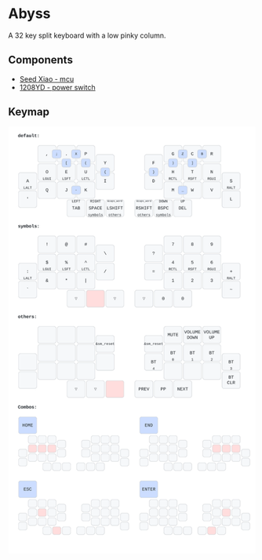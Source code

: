 # Abyss

A 32 key split keyboard with a low pinky column.

## Components

- [Seed Xiao - mcu](https://www.seeedstudio.com/Seeed-XIAO-BLE-nRF52840-p-5201.html)
- [1208YD - power switch](https://www.aliexpress.us/item/1005001453441011.html?gatewayAdapt=4itemAdapt#nav-specification)

## Keymap

![keymap](./draw/keymap.svg)
